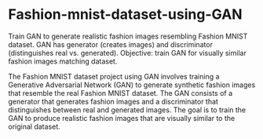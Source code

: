 # Fashion-mnist-dataset-using-GAN
Train GAN to generate realistic fashion images resembling Fashion MNIST dataset. GAN has generator (creates images) and discriminator (distinguishes real vs. generated). Objective: train GAN for visually similar fashion images matching dataset.


The Fashion MNIST dataset project using GAN involves training a Generative Adversarial Network (GAN) to generate synthetic fashion images that resemble the real Fashion MNIST dataset. The GAN consists of a generator that generates fashion images and a discriminator that distinguishes between real and generated images. The goal is to train the GAN to produce realistic fashion images that are visually similar to the original dataset.

